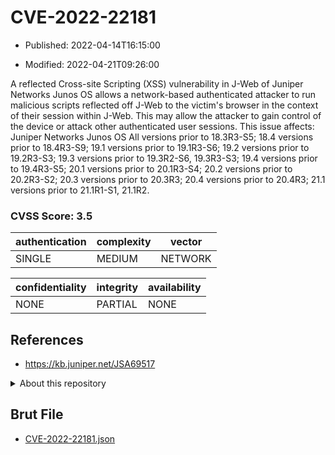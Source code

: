 # CVE-2022-22181

- Published: 2022-04-14T16:15:00

- Modified: 2022-04-21T09:26:00

A reflected Cross-site Scripting (XSS) vulnerability in J-Web of Juniper Networks Junos OS allows a network-based authenticated attacker to run malicious scripts reflected off J-Web to the victim's browser in the context of their session within J-Web. This may allow the attacker to gain control of the device or attack other authenticated user sessions. This issue affects: Juniper Networks Junos OS All versions prior to 18.3R3-S5; 18.4 versions prior to 18.4R3-S9; 19.1 versions prior to 19.1R3-S6; 19.2 versions prior to 19.2R3-S3; 19.3 versions prior to 19.3R2-S6, 19.3R3-S3; 19.4 versions prior to 19.4R3-S5; 20.1 versions prior to 20.1R3-S4; 20.2 versions prior to 20.2R3-S2; 20.3 versions prior to 20.3R3; 20.4 versions prior to 20.4R3; 21.1 versions prior to 21.1R1-S1, 21.1R2.

### CVSS Score: **3.5**

| authentication | complexity | vector |
| --- | --- | --- |
| SINGLE | MEDIUM | NETWORK |

| confidentiality | integrity | availability |
| --- | --- | --- |
| NONE | PARTIAL | NONE |

## References

* https://kb.juniper.net/JSA69517

<details>
<summary>About this repository</summary> 

  This repository is part of the project [Live Hack CVE](https://github.com/Live-Hack-CVE). Main website can be found [www.live-hack.org](https://www.live-hack.org) 
  
  Made by [Sn0wAlice](https://github.com/Sn0wAlice) for the people that care about security and need to have a feed of the latest CVEs. Hope you enjoy it, don't forget to star the repo and follow me on [Twitter](https://twitter.com/Sn0wAlice) and [Github](https://github.com/Sn0wAlice). And that is my [personnal website](https://www.alice-snow.me/)

  - [Home Page](https://github.com/Live-Hack-CVE)
  - [Framework](https://github.com/Live-Hack-CVE/cve-framework)
  - [CVE database](https://github.com/Live-Hack-CVE/full_database)
  - [Changelog](https://github.com/Live-Hack-CVE/Changelog)
</details>

## Brut File

* [CVE-2022-22181.json](https://raw.githubusercontent.com/Live-Hack-CVE/full_database/main/cves/2022/CVE-2022-22181.json)

